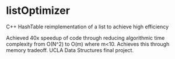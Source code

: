 # listOptimizer
C++ HashTable reimplementation of a list to achieve high efficiency 

Achieved 40x speedup of code through reducing algorithmic time complexity from O(N^2) to O(m) where m<10. 
Achieves this through memory tradeoff. UCLA Data Structures final project. 
